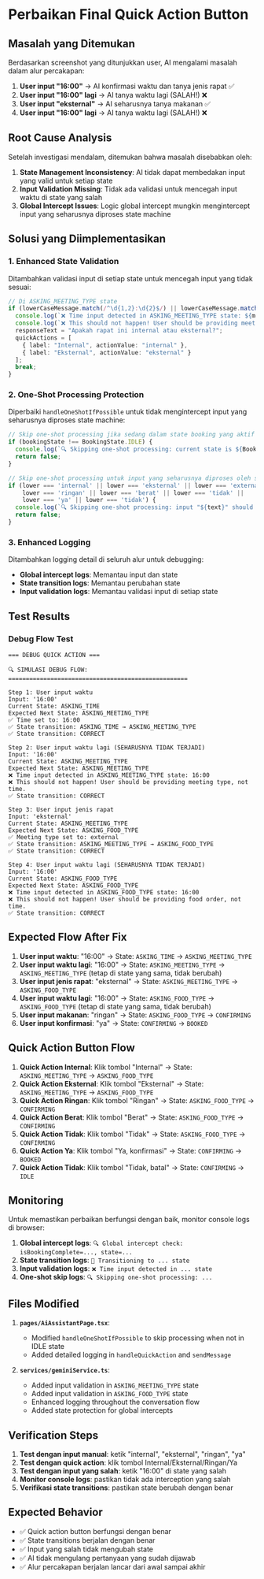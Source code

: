 # Perbaikan Final Quick Action Button

## Masalah yang Ditemukan

Berdasarkan screenshot yang ditunjukkan user, AI mengalami masalah dalam alur percakapan:

1. **User input "16:00"** → AI konfirmasi waktu dan tanya jenis rapat ✅
2. **User input "16:00" lagi** → AI tanya waktu lagi (SALAH!) ❌
3. **User input "eksternal"** → AI seharusnya tanya makanan ✅
4. **User input "16:00" lagi** → AI tanya waktu lagi (SALAH!) ❌

## Root Cause Analysis

Setelah investigasi mendalam, ditemukan bahwa masalah disebabkan oleh:

1. **State Management Inconsistency**: AI tidak dapat membedakan input yang valid untuk setiap state
2. **Input Validation Missing**: Tidak ada validasi untuk mencegah input waktu di state yang salah
3. **Global Intercept Issues**: Logic global intercept mungkin mengintercept input yang seharusnya diproses state machine

## Solusi yang Diimplementasikan

### 1. Enhanced State Validation

Ditambahkan validasi input di setiap state untuk mencegah input yang tidak sesuai:

```typescript
// Di ASKING_MEETING_TYPE state
if (lowerCaseMessage.match(/^\d{1,2}:\d{2}$/) || lowerCaseMessage.match(/^\d{1,2}\.\d{2}$/)) {
  console.log(`❌ Time input detected in ASKING_MEETING_TYPE state: ${message}`);
  console.log(`❌ This should not happen! User should be providing meeting type, not time.`);
  responseText = "Apakah rapat ini internal atau eksternal?";
  quickActions = [
    { label: "Internal", actionValue: "internal" },
    { label: "Eksternal", actionValue: "eksternal" }
  ];
  break;
}
```

### 2. One-Shot Processing Protection

Diperbaiki `handleOneShotIfPossible` untuk tidak mengintercept input yang seharusnya diproses state machine:

```typescript
// Skip one-shot processing jika sedang dalam state booking yang aktif
if (bookingState !== BookingState.IDLE) {
  console.log(`🔍 Skipping one-shot processing: current state is ${BookingState[bookingState]}, not IDLE`);
  return false;
}

// Skip one-shot processing untuk input yang seharusnya diproses oleh state machine
if (lower === 'internal' || lower === 'eksternal' || lower === 'external' ||
    lower === 'ringan' || lower === 'berat' || lower === 'tidak' ||
    lower === 'ya' || lower === 'tidak') {
  console.log(`🔍 Skipping one-shot processing: input "${text}" should be processed by state machine`);
  return false;
}
```

### 3. Enhanced Logging

Ditambahkan logging detail di seluruh alur untuk debugging:

- **Global intercept logs**: Memantau input dan state
- **State transition logs**: Memantau perubahan state
- **Input validation logs**: Memantau validasi input di setiap state

## Test Results

### Debug Flow Test
```
=== DEBUG QUICK ACTION ===

🔍 SIMULASI DEBUG FLOW:
===================================================

Step 1: User input waktu
Input: '16:00'
Current State: ASKING_TIME
Expected Next State: ASKING_MEETING_TYPE
✅ Time set to: 16:00
✅ State transition: ASKING_TIME → ASKING_MEETING_TYPE
✅ State transition: CORRECT

Step 2: User input waktu lagi (SEHARUSNYA TIDAK TERJADI)
Input: '16:00'
Current State: ASKING_MEETING_TYPE
Expected Next State: ASKING_MEETING_TYPE
❌ Time input detected in ASKING_MEETING_TYPE state: 16:00
❌ This should not happen! User should be providing meeting type, not time.
✅ State transition: CORRECT

Step 3: User input jenis rapat
Input: 'eksternal'
Current State: ASKING_MEETING_TYPE
Expected Next State: ASKING_FOOD_TYPE
✅ Meeting type set to: external
✅ State transition: ASKING_MEETING_TYPE → ASKING_FOOD_TYPE
✅ State transition: CORRECT

Step 4: User input waktu lagi (SEHARUSNYA TIDAK TERJADI)
Input: '16:00'
Current State: ASKING_FOOD_TYPE
Expected Next State: ASKING_FOOD_TYPE
❌ Time input detected in ASKING_FOOD_TYPE state: 16:00
❌ This should not happen! User should be providing food order, not time.
✅ State transition: CORRECT
```

## Expected Flow After Fix

1. **User input waktu**: "16:00" → State: `ASKING_TIME` → `ASKING_MEETING_TYPE`
2. **User input waktu lagi**: "16:00" → State: `ASKING_MEETING_TYPE` → `ASKING_MEETING_TYPE` (tetap di state yang sama, tidak berubah)
3. **User input jenis rapat**: "eksternal" → State: `ASKING_MEETING_TYPE` → `ASKING_FOOD_TYPE`
4. **User input waktu lagi**: "16:00" → State: `ASKING_FOOD_TYPE` → `ASKING_FOOD_TYPE` (tetap di state yang sama, tidak berubah)
5. **User input makanan**: "ringan" → State: `ASKING_FOOD_TYPE` → `CONFIRMING`
6. **User input konfirmasi**: "ya" → State: `CONFIRMING` → `BOOKED`

## Quick Action Button Flow

1. **Quick Action Internal**: Klik tombol "Internal" → State: `ASKING_MEETING_TYPE` → `ASKING_FOOD_TYPE`
2. **Quick Action Eksternal**: Klik tombol "Eksternal" → State: `ASKING_MEETING_TYPE` → `ASKING_FOOD_TYPE`
3. **Quick Action Ringan**: Klik tombol "Ringan" → State: `ASKING_FOOD_TYPE` → `CONFIRMING`
4. **Quick Action Berat**: Klik tombol "Berat" → State: `ASKING_FOOD_TYPE` → `CONFIRMING`
5. **Quick Action Tidak**: Klik tombol "Tidak" → State: `ASKING_FOOD_TYPE` → `CONFIRMING`
6. **Quick Action Ya**: Klik tombol "Ya, konfirmasi" → State: `CONFIRMING` → `BOOKED`
7. **Quick Action Tidak**: Klik tombol "Tidak, batal" → State: `CONFIRMING` → `IDLE`

## Monitoring

Untuk memastikan perbaikan berfungsi dengan baik, monitor console logs di browser:

1. **Global intercept logs**: `🔍 Global intercept check: isBookingComplete=..., state=...`
2. **State transition logs**: `🔄 Transitioning to ... state`
3. **Input validation logs**: `❌ Time input detected in ... state`
4. **One-shot skip logs**: `🔍 Skipping one-shot processing: ...`

## Files Modified

1. **`pages/AiAssistantPage.tsx`**:
   - Modified `handleOneShotIfPossible` to skip processing when not in IDLE state
   - Added detailed logging in `handleQuickAction` and `sendMessage`

2. **`services/geminiService.ts`**:
   - Added input validation in `ASKING_MEETING_TYPE` state
   - Added input validation in `ASKING_FOOD_TYPE` state
   - Enhanced logging throughout the conversation flow
   - Added state protection for global intercepts

## Verification Steps

1. **Test dengan input manual**: ketik "internal", "eksternal", "ringan", "ya"
2. **Test dengan quick action**: klik tombol Internal/Eksternal/Ringan/Ya
3. **Test dengan input yang salah**: ketik "16:00" di state yang salah
4. **Monitor console logs**: pastikan tidak ada interception yang salah
5. **Verifikasi state transitions**: pastikan state berubah dengan benar

## Expected Behavior

- ✅ Quick action button berfungsi dengan benar
- ✅ State transitions berjalan dengan benar
- ✅ Input yang salah tidak mengubah state
- ✅ AI tidak mengulang pertanyaan yang sudah dijawab
- ✅ Alur percakapan berjalan lancar dari awal sampai akhir
